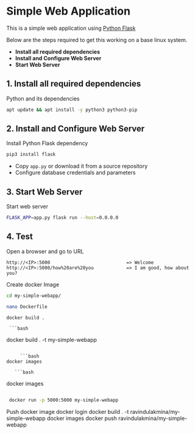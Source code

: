 # Simple Web Application

This is a simple web application using [Python Flask](http://flask.pocoo.org/)

Below are the steps required to get this working on a base linux system.

- **Install all required dependencies**
- **Install and Configure Web Server**
- **Start Web Server**

## 1. Install all required dependencies

Python and its dependencies

```bash
apt update && apt install -y python3 python3-pip
```

## 2. Install and Configure Web Server

Install Python Flask dependency

```bash
pip3 install flask

```

- Copy `app.py` or download it from a source repository
- Configure database credentials and parameters

## 3. Start Web Server

Start web server

```bash
FLASK_APP=app.py flask run --host=0.0.0.0
```

## 4. Test

Open a browser and go to URL

```
http://<IP>:5000                            => Welcome
http://<IP>:5000/how%20are%20you            => I am good, how about you?
```

Create docker Image

```bash
cd my-simple-webapp/
```

```bash
nano Dockerfile
```

```bash
docker build .
```

     ```bash

docker build . -t my-simple-webapp

````

     ```bash
docker images
````

       ```bash

docker images

```

```
```bash
 docker run -p 5000:5000 my-simple-webapp
```

Push docker image
docker login
docker build . -t ravindulakmina/my-simple-webapp
 docker images
docker push ravindulakmina/my-simple-webapp